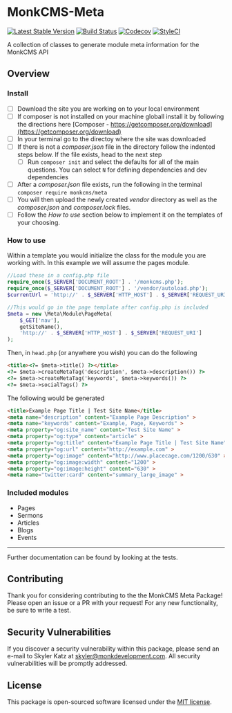 # MonkCMS-Meta
[![Latest Stable Version](https://img.shields.io/packagist/v/monkcms/meta.svg?style=flat-square)](https://packagist.org/packages/monkcms/meta)
[![Build Status](https://img.shields.io/travis/skylerkatz/monkcms-meta/master.svg?style=flat-square)](https://travis-ci.org/skylerkatz/monkcms-meta)
[![Codecov](https://img.shields.io/codecov/c/github/skylerkatz/monkcms-meta.svg?style=flat-square)](https://codecov.io/gh/skylerkatz/monkcms-meta)
[![StyleCI](https://styleci.io/repos/80335341/shield?branch=master)](https://styleci.io/repos/80335341)

A collection of classes to generate module meta information for the MonkCMS API

Overview
--------

### Install

- [ ] Download the site you are working on to your local environment
- [ ] If composer is not installed on your machine globall install it by following the directions here  [Composer - https://getcomposer.org/download](https://getcomposer.org/download)
- [ ] In your terminal go to the directoy where the site was downloaded
- [ ] If there is not a _composer.json_ file in the directory follow the indented steps below. If the file exists, head to the next step
  - [ ] Run `composer init` and select the defaults for all of the main questions. You can select `N` for defining dependencies and dev dependencies
- [ ] After a _composer.json_ file exists, run the following in the terminal `composer require monkcms/meta`
- [ ] You will then upload the newly created _vendor_ directory as well as the _composer.json_ and _composer.lock_ files.
- [ ] Follow the _How to use_ section below to implement it on the templates of your choosing.

### How to use

Within a template you would initialize the class for the module you are working with.  In this example we will assume the pages module.

```php
//Load these in a config.php file
require_once($_SERVER['DOCUMENT_ROOT'] . '/monkcms.php');
require_once($_SERVER['DOCUMENT_ROOT'] . '/vendor/autoload.php');
$currentUrl = 'http://' . $_SERVER['HTTP_HOST'] . $_SERVER['REQUEST_URI'];

//This would go in the page template after config.php is included
$meta = new \Meta\Module\PageMeta(
    $_GET['nav'],
    getSiteName(),
    'http://' . $_SERVER['HTTP_HOST'] . $_SERVER['REQUEST_URI']
);
```

Then, in `head.php` (or anywhere you wish) you can do the following
```html
<title><?= $meta->title() ?></title>
<?= $meta->createMetaTag('description', $meta->description()) ?>
<?= $meta->createMetaTag('keywords', $meta->keywords()) ?>
<?= $meta->socialTags() ?>
```

The following would be generated
```html
<title>Example Page Title | Test Site Name</title>
<meta name="description" content="Example Page Description" >
<meta name="keywords" content="Example, Page, Keywords" >
<meta property="og:site_name" content="Test Site Name" >
<meta property="og:type" content="article" >
<meta property="og:title" content="Example Page Title | Test Site Name" >
<meta property="og:url" content="http://example.com" >
<meta property="og:image" content="http://www.placecage.com/1200/630" >
<meta property="og:image:width" content="1200" >
<meta property="og:image:height" content="630" >
<meta name="twitter:card" content="summary_large_image" >
```

### Included modules
- Pages
- Sermons
- Articles
- Blogs
- Events

---
Further documentation can be found by looking at the tests.

## Contributing

Thank you for considering contributing to the the MonkCMS Meta Package! Please open an issue or a PR with your request!  For any new functionality, be sure to write a test.

## Security Vulnerabilities

If you discover a security vulnerability within this package, please send an e-mail to Skyler Katz at skyler@monkdevelopment.com. All security vulnerabilities will be promptly addressed.

## License

This package is open-sourced software licensed under the [MIT license](https://github.com/skylerkatz/monkcms-meta/blob/master/LICENSE).
